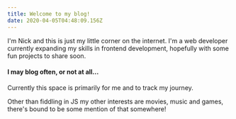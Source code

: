 ```yaml
---
title: Welcome to my blog!
date: 2020-04-05T04:48:09.156Z
---
```

I'm Nick and this is just my little corner on the internet. I'm a web developer currently expanding my skills in frontend development, hopefully with some fun projects to share soon.

#### I may blog often, or not at all...

Currently this space is primarily for me and to track my journey. 

Other than fiddling in JS my other interests are movies, music and games, there's bound to be some mention of that somewhere!
